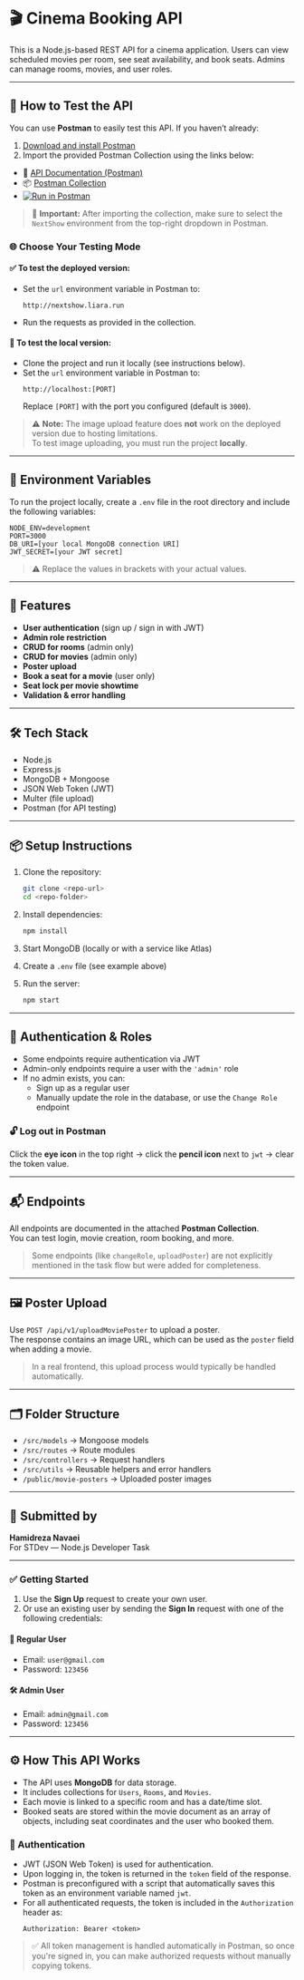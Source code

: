 # 🎬 Cinema Booking API

This is a Node.js-based REST API for a cinema application. Users can view scheduled movies per room, see seat availability, and book seats. Admins can manage rooms, movies, and user roles.

---

## 🧪 How to Test the API

You can use **Postman** to easily test this API. If you haven’t already:

1. [Download and install Postman](https://www.postman.com/downloads/)
2. Import the provided Postman Collection using the links below:

- 📘 [API Documentation (Postman)](https://documenter.getpostman.com/view/35280116/2sB2cbayTA)
- 📦 [Postman Collection](https://www.postman.com/hrnavaei1/workspace/my-public-workspace/collection/35280116-844bc987-cab5-4582-a93d-3e38fe20cb64?action=share&creator=35280116&active-environment=35280116-2f770e48-8a17-406e-a031-d23c34b54cf7)
- [![Run in Postman](https://run.pstmn.io/button.svg)](https://app.getpostman.com/run-collection/35280116-844bc987-cab5-4582-a93d-3e38fe20cb64?action=collection%2Ffork&source=rip_markdown&collection-url=entityId%3D35280116-844bc987-cab5-4582-a93d-3e38fe20cb64%26entityType%3Dcollection%26workspaceId%3D596ff50f-4b34-4f42-bedc-636d79c2180f#?env%5BNextShow%5D=W3sia2V5IjoidXJsIiwidmFsdWUiOiJuZXh0c2hvdy5saWFyYS5ydW4iLCJlbmFibGVkIjp0cnVlLCJ0eXBlIjoiZGVmYXVsdCIsInNlc3Npb25WYWx1ZSI6Im5leHRzaG93LmxpYXJhLnJ1biIsInNlc3Npb25JbmRleCI6MH0seyJrZXkiOiJqd3QiLCJ2YWx1ZSI6IiIsImVuYWJsZWQiOnRydWUsInR5cGUiOiJkZWZhdWx0Iiwic2Vzc2lvblZhbHVlIjoiIiwic2Vzc2lvbkluZGV4IjoxfV0=)

> 🔔 **Important:** After importing the collection, make sure to select the `NextShow` environment from the top-right dropdown in Postman.

### 🌐 Choose Your Testing Mode

#### ✅ To test the **deployed** version:

- Set the `url` environment variable in Postman to:
  ```
  http://nextshow.liara.run
  ```
- Run the requests as provided in the collection.

#### 🧪 To test the **local** version:

- Clone the project and run it locally (see instructions below).
- Set the `url` environment variable in Postman to:
  ```
  http://localhost:[PORT]
  ```
  Replace `[PORT]` with the port you configured (default is `3000`).

> ⚠️ **Note:** The image upload feature does **not** work on the deployed version due to hosting limitations.  
> To test image uploading, you must run the project **locally**.

---

## 🔧 Environment Variables

To run the project locally, create a `.env` file in the root directory and include the following variables:

```
NODE_ENV=development
PORT=3000
DB_URI=[your local MongoDB connection URI]
JWT_SECRET=[your JWT secret]
```

> ⚠️ Replace the values in brackets with your actual values.

---

## 🚀 Features

- **User authentication** (sign up / sign in with JWT)
- **Admin role restriction**
- **CRUD for rooms** (admin only)
- **CRUD for movies** (admin only)
- **Poster upload**
- **Book a seat for a movie** (user only)
- **Seat lock per movie showtime**
- **Validation & error handling**

---

## 🛠️ Tech Stack

- Node.js
- Express.js
- MongoDB + Mongoose
- JSON Web Token (JWT)
- Multer (file upload)
- Postman (for API testing)

---

## 📦 Setup Instructions

1. Clone the repository:

   ```bash
   git clone <repo-url>
   cd <repo-folder>
   ```

2. Install dependencies:

   ```bash
   npm install
   ```

3. Start MongoDB (locally or with a service like Atlas)

4. Create a `.env` file (see example above)

5. Run the server:
   ```bash
   npm start
   ```

---

## 🔐 Authentication & Roles

- Some endpoints require authentication via JWT
- Admin-only endpoints require a user with the `'admin'` role
- If no admin exists, you can:
  - Sign up as a regular user
  - Manually update the role in the database, or use the `Change Role` endpoint

### 🔓 Log out in Postman

Click the **eye icon** in the top right → click the **pencil icon** next to `jwt` → clear the token value.

---

## 📬 Endpoints

All endpoints are documented in the attached **Postman Collection**.  
You can test login, movie creation, room booking, and more.

> Some endpoints (like `changeRole`, `uploadPoster`) are not explicitly mentioned in the task flow but were added for completeness.

---

## 🖼 Poster Upload

Use `POST /api/v1/uploadMoviePoster` to upload a poster.  
The response contains an image URL, which can be used as the `poster` field when adding a movie.

> In a real frontend, this upload process would typically be handled automatically.

---

## 🗂 Folder Structure

- `/src/models` → Mongoose models
- `/src/routes` → Route modules
- `/src/controllers` → Request handlers
- `/src/utils` → Reusable helpers and error handlers
- `/public/movie-posters` → Uploaded poster images

---

## 👤 Submitted by

**Hamidreza Navaei**  
For STDev — Node.js Developer Task

---

### ✅ Getting Started

1. Use the **Sign Up** request to create your own user.
2. Or use an existing user by sending the **Sign In** request with one of the following credentials:

#### 👤 Regular User

- Email: `user@gmail.com`
- Password: `123456`

#### 🛠 Admin User

- Email: `admin@gmail.com`
- Password: `123456`

---

## ⚙️ How This API Works

- The API uses **MongoDB** for data storage.
- It includes collections for `Users`, `Rooms`, and `Movies`.
- Each movie is linked to a specific room and has a date/time slot.
- Booked seats are stored within the movie document as an array of objects, including seat coordinates and the user who booked them.

### 🔐 Authentication

- JWT (JSON Web Token) is used for authentication.
- Upon logging in, the token is returned in the `token` field of the response.
- Postman is preconfigured with a script that automatically saves this token as an environment variable named `jwt`.
- For all authenticated requests, the token is included in the `Authorization` header as:
  ```
  Authorization: Bearer <token>
  ```

> ✅ All token management is handled automatically in Postman, so once you're signed in, you can make authorized requests without manually copying tokens.
